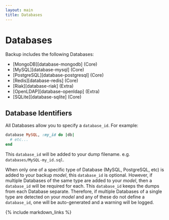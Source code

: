 ```yaml
---
layout: main
title: Databases
---
```


Databases
=========

Backup includes the following Databases:

- [MongoDB][database-mongodb] (Core)
- [MySQL][database-mysql] (Core)
- [PostgreSQL][database-postgresql] (Core)
- [Redis][database-redis] (Core)
- [Riak][database-riak] (Extra)
- [OpenLDAP][database-openldap] (Extra)
- [SQLite][database-sqlite] (Core)


Database Identifiers
--------------------

All Databases allow you to specify a `database_id`. For example:

```rb
database MySQL, :my_id do |db|
  # etc...
end
```

This `database_id` will be added to your dump filename. e.g. `databases/MySQL-my_id.sql`.

When only one of a specific type of Database (MySQL, PostgreSQL, etc) is added to your backup _model_,
this `database_id` is optional. However, if multiple Databases of the same type are added to your _model_,
then a `database_id` will be required for each. This `database_id` keeps the dumps from each Database separate.
Therefore, if multiple Databases of a single type are detected on your _model_ and any of these do not define a
`database_id`, one will be auto-generated and a warning will be logged.

{% include markdown_links %}
